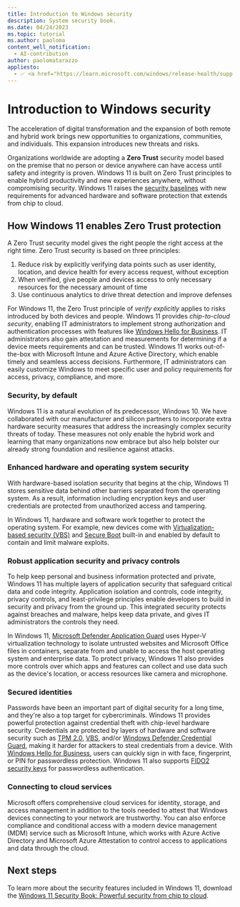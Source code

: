 ```yaml
---
title: Introduction to Windows security
description: System security book.
ms.date: 04/24/2023
ms.topic: tutorial
ms.author: paoloma
content_well_notification: 
  - AI-contribution
author: paolomatarazzo
appliesto:
  - ✅ <a href="https://learn.microsoft.com/windows/release-health/supported-versions-windows-client" target="_blank">Windows 11</a>
---
```


# Introduction to Windows security

The acceleration of digital transformation and the expansion of both remote and hybrid work brings new opportunities to organizations, communities, and individuals. This expansion introduces new threats and risks.

Organizations worldwide are adopting a **Zero Trust** security model based on the premise that no person or device anywhere can have access until safety and integrity is proven. Windows 11 is built on Zero Trust principles to enable hybrid productivity and new experiences anywhere, without compromising security. Windows 11 raises the [security baselines](../operating-system-security/device-management/windows-security-configuration-framework/windows-security-baselines.md) with new requirements for advanced hardware and software protection that extends from chip to cloud.

## How Windows 11 enables Zero Trust protection

A Zero Trust security model gives the right people the right access at the right time. Zero Trust security is based on three principles:

1. Reduce risk by explicitly verifying data points such as user identity, location, and device health for every access request, without exception
1. When verified, give people and devices access to only necessary resources for the necessary amount of time
1. Use continuous analytics to drive threat detection and improve defenses

For Windows 11, the Zero Trust principle of *verify explicitly* applies to risks introduced by both devices and people. Windows 11 provides *chip-to-cloud security*, enabling IT administrators to implement strong authorization and authentication processes with features like [Windows Hello for Business](../identity-protection/hello-for-business/index.md). IT administrators also gain attestation and measurements for determining if a device meets requirements and can be trusted. Windows 11 works out-of-the-box with Microsoft Intune and Azure Active Directory, which enable timely and seamless access decisions. Furthermore, IT administrators can easily customize Windows to meet specific user and policy requirements for access, privacy, compliance, and more.

### Security, by default

Windows 11 is a natural evolution of its predecessor, Windows 10. We have collaborated with our manufacturer and silicon partners to incorporate extra hardware security measures that address the increasingly complex security threats of today. These measures not only enable the hybrid work and learning that many organizations now embrace but also help bolster our already strong foundation and resilience against attacks.

### Enhanced hardware and operating system security

With hardware-based isolation security that begins at the chip, Windows 11 stores sensitive data behind other barriers separated from the operating system. As a result, information including encryption keys and user credentials are protected from unauthorized access and tampering.

In Windows 11, hardware and software work together to protect the operating system. For example, new devices come with [Virtualization-based security (VBS)](/windows-hardware/design/device-experiences/oem-vbs) and [Secure Boot](../operating-system-security/system-security/trusted-boot.md) built-in and enabled by default to contain and limit malware exploits.

### Robust application security and privacy controls

To help keep personal and business information protected and private, Windows 11 has multiple layers of application security that safeguard critical data and code integrity. Application isolation and controls, code integrity, privacy controls, and least-privilege principles enable developers to build in security and privacy from the ground up. This integrated security protects against breaches and malware, helps keep data private, and gives IT administrators the controls they need.

In Windows 11, [Microsoft Defender Application Guard](/windows-hardware/design/device-experiences/oem-app-guard) uses Hyper-V virtualization technology to isolate untrusted websites and Microsoft Office files in containers, separate from and unable to access the host operating system and enterprise data. To protect privacy, Windows 11 also provides more controls over which apps and features can collect and use data such as the device's location, or access resources like camera and microphone.

### Secured identities

Passwords have been an important part of digital security for a long time, and they're also a top target for cybercriminals. Windows 11 provides powerful protection against credential theft with chip-level hardware security. Credentials are protected by layers of hardware and software security such as [TPM 2.0](../information-protection/tpm/trusted-platform-module-overview.md), [VBS](/windows-hardware/design/device-experiences/oem-vbs), and/or [Windows Defender Credential Guard](../identity-protection/credential-guard/credential-guard.md), making it harder for attackers to steal credentials from a device. With [Windows Hello for Business](../identity-protection/hello-for-business/index.md), users can quickly sign in with face, fingerprint, or PIN for passwordless protection. Windows 11 also supports [FIDO2 security keys](/azure/active-directory/authentication/howto-authentication-passwordless-security-key) for passwordless authentication.

### Connecting to cloud services

Microsoft offers comprehensive cloud services for identity, storage, and access management in addition to the tools needed to attest that Windows devices connecting to your network are trustworthy. You can also enforce compliance and conditional access with a modern device management (MDM) service such as Microsoft Intune, which works with Azure Active Directory and Microsoft Azure Attestation to control access to applications and data through the cloud.

## Next steps

To learn more about the security features included in Windows 11, download the [Windows 11 Security Book: Powerful security from chip to cloud](https://aka.ms/Windows11SecurityBook).
